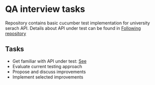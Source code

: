 # QA interview tasks

Repository contains basic cucumber test implementation for university serach API.
Details about API under test can be found in [Following repository](https://github.com/Hipo/university-domains-list-api)

## Tasks

* Get familiar with API under test: [See](https://github.com/Hipo/university-domains-list-api)
* Evaluate current testing approach
* Propose and discuss improvements
* Implement selected improvements
